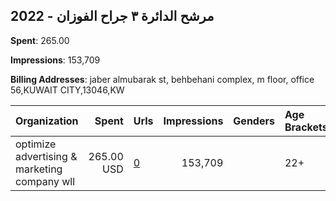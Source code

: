 ## 2022 - مرشح الدائرة ٣ جراح الفوزان 
**Spent**: 265.00

**Impressions**: 153,709

**Billing Addresses**: jaber almubarak st, behbehani complex, m floor, office 56,KUWAIT CITY,13046,KW

|Organization|Spent|Urls|Impressions|Genders|Age Brackets|Country Codes|
|:---|---:|:---|---:|:---|:---|:---|
|optimize advertising & marketing company wll|265.00 USD|[0](https://www.snap.com/political-ads/asset/0c36b81edbcb52945917a8aa9998a74381da056f11c8d5159fff78dd50328bd0?mediaType=mp4)|153,709||22+|kuwait|

